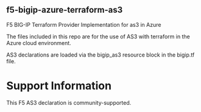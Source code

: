 ## f5-bigip-azure-terraform-as3
F5 BIG-IP Terraform Provider Implementation for as3 in Azure

The files included in this repo are for the use of AS3 with terraform in the Azure cloud environment.

AS3 declarations are loaded via the bigip_as3 resource block in the bigip.tf file. 

# Support Information
This F5 AS3 declaration is community-supported.
